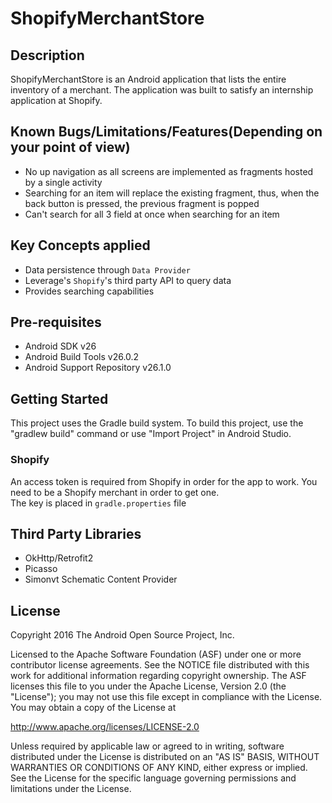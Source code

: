 # ShopifyMerchantStore

## Description

ShopifyMerchantStore is an Android application that lists the entire inventory of a merchant. The application was built to satisfy 
an internship application at Shopify.

## Known Bugs/Limitations/Features(Depending on your point of view)

* No up navigation as all screens are implemented as fragments hosted by a single activity
* Searching for an item will replace the existing fragment, thus, when the back button is pressed, the previous fragment is popped
* Can't search for all 3 field at once when searching for an item

## Key Concepts applied

* Data persistence through `Data Provider`
* Leverage's `Shopify`'s third party API to query data
* Provides searching capabilities

## Pre-requisites

* Android SDK v26
* Android Build Tools v26.0.2
* Android Support Repository v26.1.0

## Getting Started

This project uses the Gradle build system. To build this project, use the
"gradlew build" command or use "Import Project" in Android Studio.

### Shopify
An access token is required from Shopify in order for the app to work. You need to be a Shopify merchant in order to get one.  
The key is placed in `gradle.properties` file

## Third Party Libraries
* OkHttp/Retrofit2
* Picasso
* Simonvt Schematic Content Provider

## License

Copyright 2016 The Android Open Source Project, Inc.

Licensed to the Apache Software Foundation (ASF) under one or more contributor
license agreements.  See the NOTICE file distributed with this work for
additional information regarding copyright ownership.  The ASF licenses this
file to you under the Apache License, Version 2.0 (the "License"); you may not
use this file except in compliance with the License.  You may obtain a copy of
the License at

http://www.apache.org/licenses/LICENSE-2.0

Unless required by applicable law or agreed to in writing, software
distributed under the License is distributed on an "AS IS" BASIS, WITHOUT
WARRANTIES OR CONDITIONS OF ANY KIND, either express or implied.  See the
License for the specific language governing permissions and limitations under
the License.
